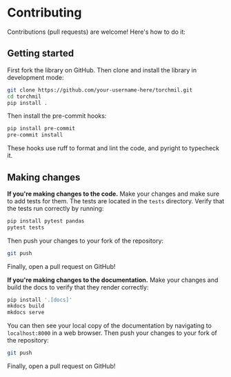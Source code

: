 # Contributing

Contributions (pull requests) are welcome! Here's how to do it:


## Getting started

First fork the library on GitHub. Then clone and install the library in development mode:

```bash
git clone https://github.com/your-username-here/torchmil.git
cd torchmil
pip install .
```

Then install the pre-commit hooks:

```bash
pip install pre-commit
pre-commit install
```

These hooks use ruff to format and lint the code, and pyright to typecheck it.

## Making changes

**If you're making changes to the code.** Make your changes and make sure to add tests for them. The tests are located in the `tests` directory. Verify that the tests run correctly by running:

```bash
pip install pytest pandas
pytest tests
```

Then push your changes to your fork of the repository:

```bash
git push
```

Finally, open a pull request on GitHub!


**If you're making changes to the documentation.** Make your changes and build the docs to verify that they render correctly:

```bash
pip install '.[docs]'
mkdocs build
mkdocs serve
```

You can then see your local copy of the documentation by navigating to `localhost:8000` in a web browser. Then push your changes to your fork of the repository:

```bash
git push
```

Finally, open a pull request on GitHub!